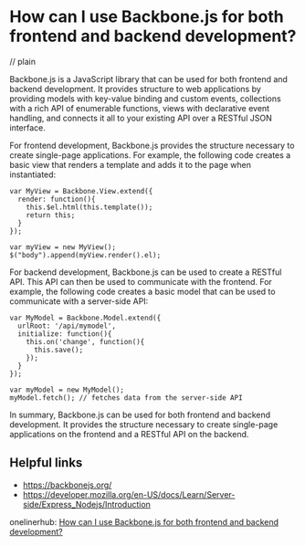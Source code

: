 # How can I use Backbone.js for both frontend and backend development?
// plain

Backbone.js is a JavaScript library that can be used for both frontend and backend development. It provides structure to web applications by providing models with key-value binding and custom events, collections with a rich API of enumerable functions, views with declarative event handling, and connects it all to your existing API over a RESTful JSON interface.

For frontend development, Backbone.js provides the structure necessary to create single-page applications. For example, the following code creates a basic view that renders a template and adds it to the page when instantiated:

```
var MyView = Backbone.View.extend({
  render: function(){
    this.$el.html(this.template());
    return this;
  }
});

var myView = new MyView();
$("body").append(myView.render().el);
```

For backend development, Backbone.js can be used to create a RESTful API. This API can then be used to communicate with the frontend. For example, the following code creates a basic model that can be used to communicate with a server-side API:

```
var MyModel = Backbone.Model.extend({
  urlRoot: '/api/mymodel',
  initialize: function(){
    this.on('change', function(){
      this.save();
    });
  }
});

var myModel = new MyModel();
myModel.fetch(); // fetches data from the server-side API
```

In summary, Backbone.js can be used for both frontend and backend development. It provides the structure necessary to create single-page applications on the frontend and a RESTful API on the backend.

## Helpful links
- https://backbonejs.org/
- https://developer.mozilla.org/en-US/docs/Learn/Server-side/Express_Nodejs/Introduction

onelinerhub: [How can I use Backbone.js for both frontend and backend development?](https://onelinerhub.com/backbone.js/how-can-i-use-backbone-js-for-both-frontend-and-backend-development)